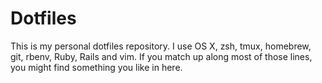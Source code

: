 # Dotfiles

This is my personal dotfiles repository. I use OS X, zsh, tmux, homebrew, git, rbenv, Ruby, Rails and vim. If you match up along most of those lines, you might find something you like in here.

